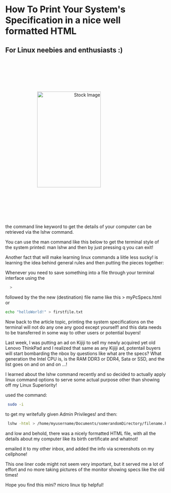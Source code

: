 # How To Print Your System's Specification in a nice well formatted HTML

## For Linux neebies and enthusiasts :)

<div class="img-container">

<img id="poster" style="margin: 100; max-width: 100%; text-align:right; " title="Stock Image" src="https://cdn.arstechnica.net/wp-content/uploads/2011/06/deep%20shot.jpeg" width="200" height="300">
</div>


the command line keyword to get the details of your computer
can be retrieved via the lshw command.

You can use the man command like this below to get the terminal style
of the system printed:
man lshw and then by just pressing q you can exit!

Another fact that will make learning linux commands a liitle
less sucky! is learning the idea behind general rules
and then putting the pieces together:

Whenever you need to save something into a file through your terminal
interface using the 
```bash
  >   
```

followed by the the new (destination) file name
like this > myPcSpecs.html or 
```bash
echo "helloWorld!" > firstfile.txt
```

Now back to the article topic, printing the system specifications
on the terminal will not do any one any good except yourself! and this 
data needs to be transferred in some way to other users or potential buyers!

Last week, I was putting an ad on Kijiji to sell my newly acquired yet old Lenovo ThinkPad
and  I realized that same as any Kijiji ad, potentail buyers will start
bombarding the nbox by questions like what are the specs?
What generation the Intel CPU is, is the RAM DDR3 or DDR4, Sata or SSD, and the list goes on and on and on ...!

I learned about the lshw command recently and so decided to actually apply linux command options to serve
some actual purpose other than showing off my Linux Superiority!

used the command:
```bash
 sudo -i
```

to get my writefully given Admin Privileges! and then:
```bash
 lshw -html > /home/myusername/Documents/somerandomDirectory/filename.html
```

and low and behold, there was a nicely formatted HTML file, with all the details
about my computer like its birth certificate and whatnot!

emailed it to my other inbox, and added the info via screenshots on my cellphone!

This one liner code might not seem very important, but it served me a lot of effort
and no more taking pictures of the monitor showing specs like the old times!

Hope you find this mini? micro linux tip helpful!